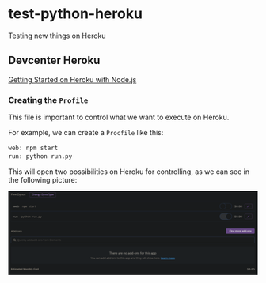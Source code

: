 # test-python-heroku

Testing new things on Heroku

## Devcenter Heroku

[Getting Started on Heroku with Node.js](https://devcenter.heroku.com/articles/getting-started-with-nodejs?singlepage=true)

### Creating the `Profile`

This file is important to control what we want to execute on Heroku.

For example, we can create a `Procfile` like this:

```python
web: npm start
run: python run.py
```

This will open two possibilities on Heroku for controlling, as we can see in the following picture:

<img src="/assets/procfile.png"/>
